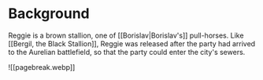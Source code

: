 # Background
Reggie is a brown stallion, one of [[Borislav|Borislav's]] pull-horses. Like [[Bergil, the Black Stallion]], Reggie was released after the party had arrived to the Aurelian battlefield, so that the party could enter the city's sewers.

![[pagebreak.webp]]